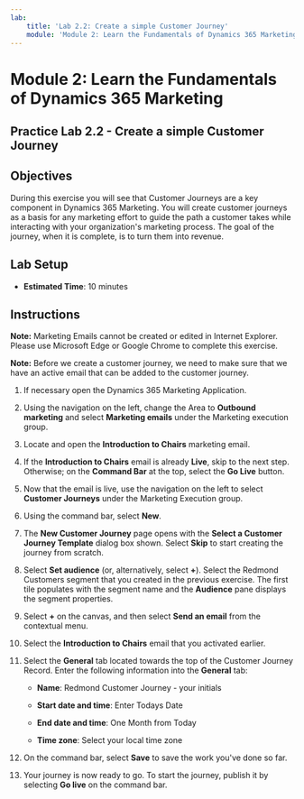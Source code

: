 ```yaml
---
lab:
    title: 'Lab 2.2: Create a simple Customer Journey'
    module: 'Module 2: Learn the Fundamentals of Dynamics 365 Marketing'
---
```


Module 2: Learn the Fundamentals of Dynamics 365 Marketing
========================

## Practice Lab 2.2 - Create a simple Customer Journey

## Objectives

During this exercise you will see that Customer Journeys are a key component in Dynamics 365 Marketing. You will create customer journeys as a basis for any marketing effort to guide the path a customer takes while interacting with your organization's marketing process. The goal of the journey, when it is complete, is to turn them into revenue.

## Lab Setup

  - **Estimated Time**: 10 minutes

## Instructions

**Note:** Marketing Emails cannot be created or edited in Internet Explorer. Please use Microsoft Edge or Google Chrome to complete this exercise.

**Note:** Before we create a customer journey, we need to make sure that we have an active email that can be added to the customer journey. 

1. If necessary open the Dynamics 365 Marketing Application. 

2. Using the navigation on the left, change the Area to **Outbound marketing** and select **Marketing emails** under the Marketing execution group.

3. Locate and open the **Introduction to Chairs** marketing email.  

4. If the **Introduction to Chairs** email is already **Live**, skip to the next step. 
   Otherwise; on the **Command Bar** at the top, select the **Go Live** button. 

5. Now that the email is live, use the navigation on the left to select **Customer Journeys** under the Marketing Execution group.

6. Using the command bar, select **New**.

7. The **New Customer Journey** page opens with the **Select a Customer Journey Template** dialog box shown. Select **Skip** to start creating the journey from scratch.

8. Select **Set audience** (or, alternatively, select **+**). Select the Redmond Customers segment that you created in the previous exercise. The first tile populates with the segment name and the **Audience** pane displays the segment properties.

9. Select **+** on the canvas, and then select **Send an email** from the contextual menu.

10. Select the **Introduction to Chairs** email that you activated earlier. 

11. Select the **General** tab located towards the top of the Customer Journey Record. Enter the following information into the **General** tab:

	- **Name**: Redmond Customer Journey - your initials

	- **Start date and time**: Enter Todays Date

	- **End date and time**: One Month from Today

	- **Time zone**: Select your local time zone 

12. On the command bar, select **Save** to save the work you've done so far.

13. Your journey is now ready to go. To start the journey, publish it by selecting **Go live** on the command bar.
